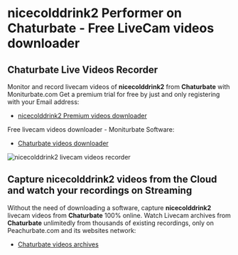 # nicecolddrink2 Performer on Chaturbate - Free LiveCam videos downloader

## Chaturbate Live Videos Recorder

Monitor and record livecam videos of **nicecolddrink2** from **Chaturbate** with Moniturbate.com
Get a premium trial for free by just and only registering with your Email address:
* [nicecolddrink2 Premium videos downloader](https://moniturbate.com/request-demo-licence-key.html)

Free livecam videos downloader - Moniturbate Software:
* [Chaturbate videos downloader](https://moniturbate.com/moniturbate-download-software.html)

![nicecolddrink2 livecam videos recorder](https://peachurnet.com/templates/moniturbate-software.png)


## Capture nicecolddrink2 videos from the Cloud and watch your recordings on Streaming

Without the need of downloading a software, capture **nicecolddrink2** livecam videos from **Chaturbate** 100% online.
Watch Livecam archives from **Chaturbate** unlimitedly from thousands of existing recordings, only on Peachurbate.com and its websites network:
* [Chaturbate videos archives](https://peachurnet.com/)